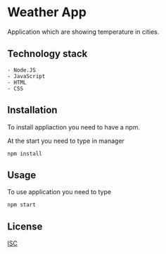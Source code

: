 # Weather App

Application which are showing temperature in cities.

## Technology stack
    - Node.JS
    - JavaScript
    - HTML
    - CSS

## Installation
To install appliaction you need to have a npm.

At the start you need to type in manager

```npm
npm install
```

## Usage
To use application you need to type

```npm
npm start
```

## License
[ISC](https://choosealicense.com/licenses/mit/)


